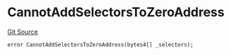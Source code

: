 # CannotAddSelectorsToZeroAddress
[Git Source](https://github.com/thrackle-io/rules-protocol/blob/32fc908f43bfbb804e52e049074d30ce661a637a/src/economic/ruleStorage/RuleStorageDiamondLib.sol)


```solidity
error CannotAddSelectorsToZeroAddress(bytes4[] _selectors);
```

